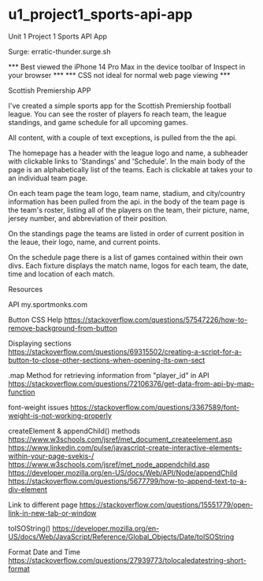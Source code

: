 # u1_project1_sports-api-app
Unit 1 Project 1 Sports API App

Surge: erratic-thunder.surge.sh

*** Best viewed the iPhone 14 Pro Max in the device toolbar of Inspect in your browser ***
*** CSS not ideal for normal web page viewing ***

Scottish Premiership APP

I've created a simple sports app for the Scottish Premiership football league. You can see the roster of players fo reach team, the league standings, and game schedule for all upcoming games.

All content, with a couple of text exceptions, is pulled from the the api.

The homepage has a header with the league logo and name, a subheader with clickable links to 'Standings' and 'Schedule'. In the main body of the page is an alphabetically list of the teams. Each is clickable at takes your to an individual team page.

On each team page the team logo, team name, stadium, and city/country information has been pulled from the api. in the body of the team page is the team's roster, listing all of the players on the team, their picture, name, jersey number, and abbreviation of their position.

On the standings page the teams are listed in order of current position in the leaue, their logo, name, and current points.

On the schedule page there is a list of games contained within their own divs. Each fixture displays the match name, logos for each team, the date, time and location of each match.


Resources

API
my.sportmonks.com

Button CSS Help
https://stackoverflow.com/questions/57547226/how-to-remove-background-from-button

Displaying sections
https://stackoverflow.com/questions/69315502/creating-a-script-for-a-button-to-close-other-sections-when-opening-its-own-sect

.map Method for retrieving information from "player_id" in API
https://stackoverflow.com/questions/72106376/get-data-from-api-by-map-function

font-weight issues
https://stackoverflow.com/questions/3367589/font-weight-is-not-working-properly

createElement & appendChild() methods
https://www.w3schools.com/jsref/met_document_createelement.asp
https://www.linkedin.com/pulse/javascript-create-interactive-elements-within-your-page-svekis-/
https://www.w3schools.com/jsref/met_node_appendchild.asp
https://developer.mozilla.org/en-US/docs/Web/API/Node/appendChild
https://stackoverflow.com/questions/5677799/how-to-append-text-to-a-div-element

Link to different page
https://stackoverflow.com/questions/15551779/open-link-in-new-tab-or-window

toISOString()
https://developer.mozilla.org/en-US/docs/Web/JavaScript/Reference/Global_Objects/Date/toISOString

Format Date and Time
https://stackoverflow.com/questions/27939773/tolocaledatestring-short-format
